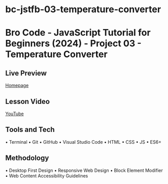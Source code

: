 # bc-jstfb-03-temperature-converter

# Bro Code - JavaScript Tutorial for Beginners (2024) - Project 03 - Temperature Converter

## Live Preview

[Homepage](https://nedoratic.github.io/bc-jstfb-03-temperature-converter/)

## Lesson Video

[YouTube](https://youtu.be/6xrTdpIAsb0?si=OORA1wzFgTq_Nlo0)

## Tools and Tech

• Terminal • Git • GitHub • Visual Studio Code • HTML • CSS • JS • ES6+

## Methodology

• Desktop First Design • Responsive Web Design • Block Element Modifier • Web Content Accessibility Guidelines
